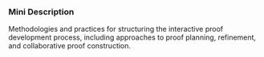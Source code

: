 ### Mini Description

Methodologies and practices for structuring the interactive proof development process, including approaches to proof planning, refinement, and collaborative proof construction.

